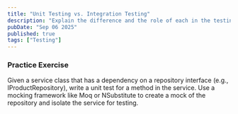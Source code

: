 ```yaml
---
title: "Unit Testing vs. Integration Testing"
description: "Explain the difference and the role of each in the testing pyramid."
pubDate: "Sep 06 2025"
published: true
tags: ["Testing"]
---
```


### Practice Exercise

Given a service class that has a dependency on a repository interface (e.g., IProductRepository), write a unit test for a method in the service. Use a mocking framework like Moq or NSubstitute to create a mock of the repository and isolate the service for testing.
